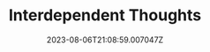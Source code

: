 ---
title: "Interdependent Thoughts"
category: "IndieWeb & Personal Blogs"
site_url: https://www.zylstra.org/blog
feed_url: https://www.zylstra.org/blog/feed/
date: 2023-08-06T21:08:59.007047Z
domain: www.zylstra.org

---